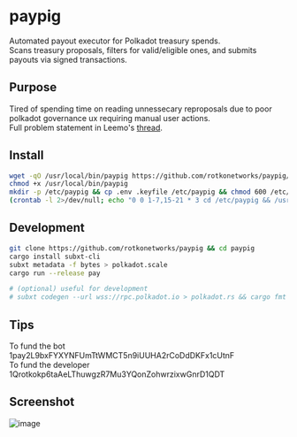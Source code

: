 # paypig

Automated payout executor for Polkadot treasury spends.  
Scans treasury proposals, filters for valid/eligible ones, and submits payouts via signed transactions.


## Purpose
Tired of spending time on reading unnessecary reproposals due to poor polkadot governance ux requiring manual user actions.  
Full problem statement in Leemo's [thread](https://x.com/LeemoXD/status/1909201896314642615).

## Install
```sh
wget -qO /usr/local/bin/paypig https://github.com/rotkonetworks/paypig/releases/latest/download/paypig-x86_64
chmod +x /usr/local/bin/paypig
mkdir -p /etc/paypig && cp .env .keyfile /etc/paypig && chmod 600 /etc/paypig/.keyfile
(crontab -l 2>/dev/null; echo "0 0 1-7,15-21 * 3 cd /etc/paypig && /usr/local/bin/paypig pay >> /var/log/paypig.log 2>&1") | sort -u | crontab -
```

## Development
```sh
git clone https://github.com/rotkonetworks/paypig && cd paypig
cargo install subxt-cli
subxt metadata -f bytes > polkadot.scale
cargo run --release pay

# (optional) useful for development
# subxt codegen --url wss://rpc.polkadot.io > polkadot.rs && cargo fmt -- polkadot.rs
```
## Tips

To fund the bot 1pay2L9bxFYXYNFUmTtWMCT5n9iUUHA2rCoDdDKFx1cUtnF   
To fund the developer 1Qrotkokp6taAeLThuwgzR7Mu3YQonZohwrzixwGnrD1QDT  

## Screenshot
![image](https://github.com/user-attachments/assets/75d38abe-4395-4c3f-8050-892ba57d5500)
